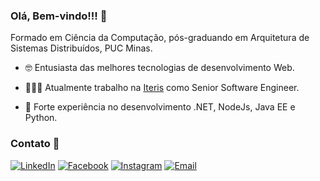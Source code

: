 ### Olá, Bem-vindo!!! 👋

Formado em Ciência da Computação, pós-graduando em Arquitetura de Sistemas Distribuídos, PUC Minas.

* 🤓 Entusiasta das melhores tecnologias de desenvolvimento Web.

* 👨🏻‍💻 Atualmente trabalho na [Iteris](https://www.iteris.com.br) como Senior Software Engineer.

* 💪 Forte experiência no desenvolvimento .NET, NodeJs, Java EE e Python.

### Contato 💬

[![LinkedIn](https://img.shields.io/badge/LinkedIn-0075ff?style=flat-square&logo=LinkedIn&link=https://www.linkedin.com/in/wellingtoong/)](https://www.linkedin.com/in/wellingtoong/)
[![Facebook](https://img.shields.io/badge/Facebook-0075ff?style=flat-square&logo=Facebook&logoColor=white&link=https://www.facebook.com/WellingtoonG/)](https://www.facebook.com/WellingtoonG/)
[![Instagram](https://img.shields.io/badge/Instagram-0075ff?style=flat-square&logo=Instagram&logoColor=white&link=https://www.instagram.com/wellingtoong/)](https://www.instagram.com/wellingtoong/)
[![Email](https://img.shields.io/badge/wellington.gonzalez@hotmail.com-0075ff?style=flat-square&logo=Minutemailer&logoColor=white&link=mailto:wellington.gonzalez@hotmail.com)](mailto:wellington.gonzalez@hotmail.com)
